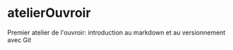 # atelierOuvroir
 Premier atelier de l'ouvroir: introduction au markdown et au versionnement avec Git
